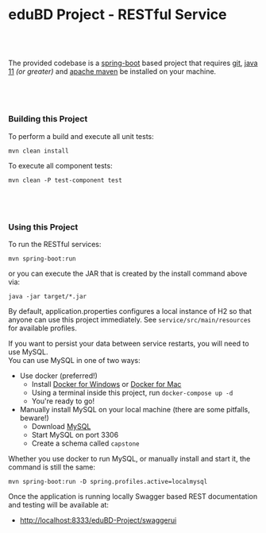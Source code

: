 # eduBD Project - RESTful Service

&nbsp;
----

The provided codebase is a [spring-boot](https://projects.spring.io/spring-boot/) based project that requires [git](https://git-scm.com/downloads), 
[java 11](https://www.oracle.com/technetwork/java/javase/downloads/jdk11-downloads-5066655.html) _(or greater)_ and 
[apache maven](https://maven.apache.org/download.cgi) be installed on your machine.

&nbsp;
---

### Building this Project

To perform a build and execute all unit tests:
```
mvn clean install
```

To execute all component tests:
```
mvn clean -P test-component test
```

&nbsp;
---

### Using this Project

To run the RESTful services:
```
mvn spring-boot:run
```

or you can execute the JAR that is created by the install command above via:
```
java -jar target/*.jar
```

By default, application.properties configures a local instance of H2 so that anyone can use this project immediately.
See `service/src/main/resources` for available profiles.

If you want to persist your data between service restarts, you will need to use MySQL.  
You can use MySQL in one of two ways:
- Use docker (preferred!)
  - Install [Docker for Windows](https://hub.docker.com/editions/community/docker-ce-desktop-windows) or [Docker for Mac](https://hub.docker.com/editions/community/docker-ce-desktop-mac)
  - Using a terminal inside this project, run `docker-compose up -d`
  - You're ready to go!
- Manually install MySQL on your local machine (there are some pitfalls, beware!)
  - Download [MySQL](https://dev.mysql.com/downloads/mysql/5.7.html)
  - Start MySQL on port 3306
  - Create a schema called `capstone`

Whether you use docker to run MySQL, or manually install and start it, the command is still the same:
```
mvn spring-boot:run -D spring.profiles.active=localmysql
```

Once the application is running locally Swagger based REST documentation and testing will be available at:
- [http://localhost:8333/eduBD-Project/swaggerui](http://localhost:8333/eduBD-Project/swaggerui)
